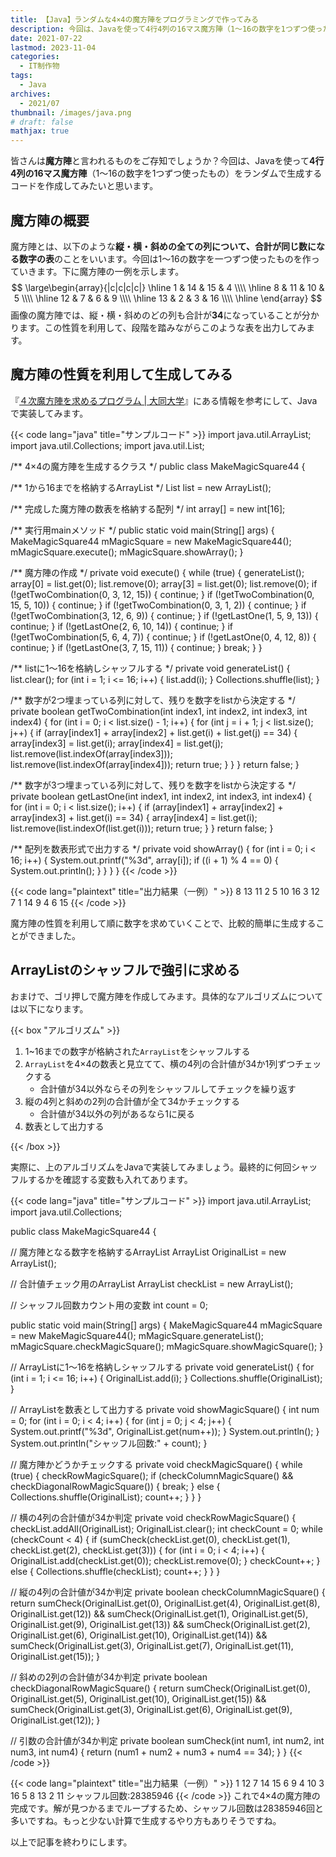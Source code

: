 ```yaml
---
title: 【Java】ランダムな4×4の魔方陣をプログラミングで作ってみる
description: 今回は、Javaを使って4行4列の16マス魔方陣（1～16の数字を1つずつ使ったもの）をランダムで生成するコードを作成してみたいと思います。
date: 2021-07-22
lastmod: 2023-11-04
categories: 
  - IT制作物
tags: 
  - Java
archives: 
  - 2021/07
thumbnail: /images/java.png
# draft: false
mathjax: true
---
```


皆さんは**魔方陣**と言われるものをご存知でしょうか？今回は、Javaを使って**4行4列の16マス魔方陣**（1～16の数字を1つずつ使ったもの）をランダムで生成するコードを作成してみたいと思います。

## 魔方陣の概要
魔方陣とは、以下のような**縦・横・斜めの全ての列について、合計が同じ数になる数字の表**のことをいいます。今回は1～16の数字を一つずつ使ったものを作っていきます。下に魔方陣の一例を示します。
$$
\large\begin{array}{|c|c|c|c|}
  \hline
  1 & 14 & 15 & 4 \\\\
  \hline
  8 & 11 & 10 & 5 \\\\
  \hline
  12 & 7 & 6 & 9 \\\\
  \hline
  13 & 2 & 3 & 16 \\\\
  \hline
\end{array}
$$
画像の魔方陣では、縦・横・斜めのどの列も合計が**34**になっていることが分かります。この性質を利用して、段階を踏みながらこのような表を出力してみます。

## 魔方陣の性質を利用して生成してみる
『[４次魔方陣を求めるプログラム | 大同大学](https://www.daido-it.ac.jp/~oishi/TH5/ms4/ms4prg.html)』にある情報を参考にして、Javaで実装してみます。

{{< code lang="java" title="サンプルコード" >}}
import java.util.ArrayList;
import java.util.Collections;
import java.util.List;

/** 4×4の魔方陣を生成するクラス */
public class MakeMagicSquare44 {

  /** 1から16までを格納するArrayList */
  List<Integer> list = new ArrayList<Integer>();

  /** 完成した魔方陣の数表を格納する配列 */
  int array[] = new int[16];

  /** 実行用mainメソッド */
  public static void main(String[] args) {
    MakeMagicSquare44 mMagicSquare = new MakeMagicSquare44();
    mMagicSquare.execute();
    mMagicSquare.showArray();
  }

  /** 魔方陣の作成 */
  private void execute() {
    while (true) {
      generateList();
      array[0] = list.get(0);
      list.remove(0);
      array[3] = list.get(0);
      list.remove(0);
      if (!getTwoCombination(0, 3, 12, 15)) {
        continue;
      }
      if (!getTwoCombination(0, 15, 5, 10)) {
        continue;
      }
      if (!getTwoCombination(0, 3, 1, 2)) {
        continue;
      }
      if (!getTwoCombination(3, 12, 6, 9)) {
        continue;
      }
      if (!getLastOne(1, 5, 9, 13)) {
        continue;
      }
      if (!getLastOne(2, 6, 10, 14)) {
        continue;
      }
      if (!getTwoCombination(5, 6, 4, 7)) {
        continue;
      }
      if (!getLastOne(0, 4, 12, 8)) {
        continue;
      }
      if (!getLastOne(3, 7, 15, 11)) {
        continue;
      }
      break;
    }
  }

  /** listに1～16を格納しシャッフルする */
  private void generateList() {
    list.clear();
    for (int i = 1; i <= 16; i++) {
      list.add(i);
    }
    Collections.shuffle(list);
  }

  /** 数字が2つ埋まっている列に対して、残りを数字をlistから決定する */
  private boolean getTwoCombination(int index1, int index2, int index3, int index4) {
    for (int i = 0; i < list.size() - 1; i++) {
      for (int j = i + 1; j < list.size(); j++) {
        if (array[index1] + array[index2] + list.get(i) + list.get(j) == 34) {
          array[index3] = list.get(i);
          array[index4] = list.get(j);
          list.remove(list.indexOf(array[index3]));
          list.remove(list.indexOf(array[index4]));
          return true;
        }
      }
    }
    return false;
  }

  /** 数字が3つ埋まっている列に対して、残りを数字をlistから決定する */
  private boolean getLastOne(int index1, int index2, int index3, int index4) {
    for (int i = 0; i < list.size(); i++) {
      if (array[index1] + array[index2] + array[index3] + list.get(i) == 34) {
        array[index4] = list.get(i);
        list.remove(list.indexOf(list.get(i)));
        return true;
      }
    }
    return false;
  }

  /** 配列を数表形式で出力する */
  private void showArray() {
    for (int i = 0; i < 16; i++) {
      System.out.printf("%3d", array[i]);
      if ((i + 1) % 4 == 0) {
        System.out.println();
      }
    }
  }
}
{{< /code >}}

{{< code lang="plaintext" title="出力結果（一例）" >}}
  8 13 11  2
  5 10 16  3
 12  7  1 14
  9  4  6 15
{{< /code >}}

魔方陣の性質を利用して順に数字を求めていくことで、比較的簡単に生成することができました。

## ArrayListのシャッフルで強引に求める
おまけで、ゴリ押しで魔方陣を作成してみます。具体的なアルゴリズムについては以下になります。

{{< box "アルゴリズム" >}}
<ol>
<li>1~16までの数字が格納された<code>ArrayList</code>をシャッフルする</li>
<li><code>ArrayList</code>を4×4の数表と見立てて、横の4列の合計値が34か1列ずつチェックする
<ul><li>合計値が34以外ならその列をシャッフルしてチェックを繰り返す</li></ul>
</li>
<li>縦の4列と斜めの2列の合計値が全て34かチェックする
<ul><li>合計値が34以外の列があるなら1に戻る</li></ul>
</li>
<li>数表として出力する</li>
</ol>
{{< /box >}}

実際に、上のアルゴリズムをJavaで実装してみましょう。最終的に何回シャッフルするかを確認する変数も入れてあります。

{{< code lang="java" title="サンプルコード" >}}
import java.util.ArrayList;
import java.util.Collections;

public class MakeMagicSquare44 {

  // 魔方陣となる数字を格納するArrayList
  ArrayList<Integer> OriginalList = new ArrayList<Integer>();

  // 合計値チェック用のArrayList
  ArrayList<Integer> checkList = new ArrayList<Integer>();

  // シャッフル回数カウント用の変数
  int count = 0;

  public static void main(String[] args) {
    MakeMagicSquare44 mMagicSquare = new MakeMagicSquare44();
    mMagicSquare.generateList();
    mMagicSquare.checkMagicSquare();
    mMagicSquare.showMagicSquare();
  }

  // ArrayListに1～16を格納しシャッフルする
  private void generateList() {
    for (int i = 1; i <= 16; i++) {
      OriginalList.add(i);
    }
    Collections.shuffle(OriginalList);
  }

  // ArrayListを数表として出力する
  private void showMagicSquare() {
    int num = 0;
    for (int i = 0; i < 4; i++) {
      for (int j = 0; j < 4; j++) {
        System.out.printf("%3d", OriginalList.get(num++));
      }
      System.out.println();
    }
    System.out.println("シャッフル回数:" + count);
  }

  // 魔方陣かどうかチェックする
  private void checkMagicSquare() {
    while (true) {
      checkRowMagicSquare();
      if (checkColumnMagicSquare() && checkDiagonalRowMagicSquare()) {
        break;
      } else {
        Collections.shuffle(OriginalList);
        count++;
      }
    }
  }

  // 横の4列の合計値が34か判定
  private void checkRowMagicSquare() {
    checkList.addAll(OriginalList);
    OriginalList.clear();
    int checkCount = 0;
    while (checkCount < 4) {
      if (sumCheck(checkList.get(0), checkList.get(1), checkList.get(2), checkList.get(3))) {
        for (int i = 0; i < 4; i++) {
          OriginalList.add(checkList.get(0));
          checkList.remove(0);
        }
        checkCount++;
      } else {
        Collections.shuffle(checkList);
        count++;
      }
    }
  }

  // 縦の4列の合計値が34か判定
  private boolean checkColumnMagicSquare() {
    return sumCheck(OriginalList.get(0), OriginalList.get(4), OriginalList.get(8), OriginalList.get(12))
        && sumCheck(OriginalList.get(1), OriginalList.get(5), OriginalList.get(9), OriginalList.get(13))
        && sumCheck(OriginalList.get(2), OriginalList.get(6), OriginalList.get(10), OriginalList.get(14))
        && sumCheck(OriginalList.get(3), OriginalList.get(7), OriginalList.get(11), OriginalList.get(15));
  }

  // 斜めの2列の合計値が34か判定
  private boolean checkDiagonalRowMagicSquare() {
    return sumCheck(OriginalList.get(0), OriginalList.get(5), OriginalList.get(10), OriginalList.get(15))
        && sumCheck(OriginalList.get(3), OriginalList.get(6), OriginalList.get(9), OriginalList.get(12));
  }

  // 引数の合計値が34か判定
  private boolean sumCheck(int num1, int num2, int num3, int num4) {
    return (num1 + num2 + num3 + num4 == 34);
  }
}
{{< /code >}}

{{< code lang="plaintext" title="出力結果（一例）" >}}
  1 12  7 14
 15  6  9  4
 10  3 16  5
  8 13  2 11
シャッフル回数:28385946
{{< /code >}}
これで4×4の魔方陣の完成です。解が見つかるまでループするため、シャッフル回数は28385946回と多いですね。もっと少ない計算で生成するやり方もありそうですね。  

以上で記事を終わりにします。